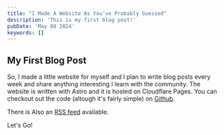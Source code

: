 ```yaml
---
title: "I Made A Website As You've Probably Guessed"
description: 'This is my first blog post!'
pubDate: 'May 08 2024'
keywords: []
---
```


## My First Blog Post

So, I made a little website for myself and I plan to write blog posts every week and share anything interesting
I learn with the community.
The website is written with Astro and it is hosted on Cloudflare Pages.
You can checkout out the code (altough it's fairly simple) on [Github](https://github.com/alirostami1/website).

There is Also an [RSS feed](https://alirostami.me/feed.xml) available.

Let's Go!
